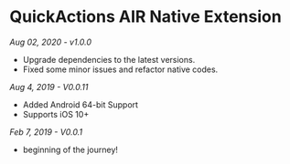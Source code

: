 #  QuickActions AIR Native Extension

*Aug 02, 2020 - v1.0.0*
- Upgrade dependencies to the latest versions.
- Fixed some minor issues and refactor native codes.

*Aug 4, 2019 - V0.0.11*
* Added Android 64-bit Support
* Supports iOS 10+

*Feb 7, 2019 - V0.0.1*
* beginning of the journey!
